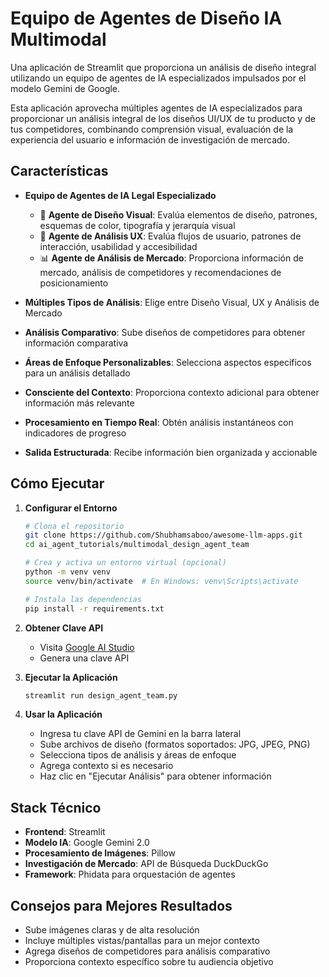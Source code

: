 # Equipo de Agentes de Diseño IA Multimodal

Una aplicación de Streamlit que proporciona un análisis de diseño integral utilizando un equipo de agentes de IA especializados impulsados por el modelo Gemini de Google.

Esta aplicación aprovecha múltiples agentes de IA especializados para proporcionar un análisis integral de los diseños UI/UX de tu producto y de tus competidores, combinando comprensión visual, evaluación de la experiencia del usuario e información de investigación de mercado.

## Características

- **Equipo de Agentes de IA Legal Especializado**

   - 🎨 **Agente de Diseño Visual**: Evalúa elementos de diseño, patrones, esquemas de color, tipografía y jerarquía visual
   - 🔄 **Agente de Análisis UX**: Evalúa flujos de usuario, patrones de interacción, usabilidad y accesibilidad
   - 📊 **Agente de Análisis de Mercado**: Proporciona información de mercado, análisis de competidores y recomendaciones de posicionamiento
   
- **Múltiples Tipos de Análisis**: Elige entre Diseño Visual, UX y Análisis de Mercado
- **Análisis Comparativo**: Sube diseños de competidores para obtener información comparativa
- **Áreas de Enfoque Personalizables**: Selecciona aspectos específicos para un análisis detallado
- **Consciente del Contexto**: Proporciona contexto adicional para obtener información más relevante
- **Procesamiento en Tiempo Real**: Obtén análisis instantáneos con indicadores de progreso
- **Salida Estructurada**: Recibe información bien organizada y accionable

## Cómo Ejecutar

1. **Configurar el Entorno**
   ```bash
   # Clona el repositorio
   git clone https://github.com/Shubhamsaboo/awesome-llm-apps.git
   cd ai_agent_tutorials/multimodal_design_agent_team

   # Crea y activa un entorno virtual (opcional)
   python -m venv venv
   source venv/bin/activate  # En Windows: venv\Scripts\activate

   # Instala las dependencias
   pip install -r requirements.txt
   ```

2. **Obtener Clave API**
   - Visita [Google AI Studio](https://aistudio.google.com/apikey)
   - Genera una clave API

3. **Ejecutar la Aplicación**
   ```bash
   streamlit run design_agent_team.py
   ```

4. **Usar la Aplicación**
   - Ingresa tu clave API de Gemini en la barra lateral
   - Sube archivos de diseño (formatos soportados: JPG, JPEG, PNG)
   - Selecciona tipos de análisis y áreas de enfoque
   - Agrega contexto si es necesario
   - Haz clic en "Ejecutar Análisis" para obtener información


## Stack Técnico

- **Frontend**: Streamlit
- **Modelo IA**: Google Gemini 2.0
- **Procesamiento de Imágenes**: Pillow
- **Investigación de Mercado**: API de Búsqueda DuckDuckGo
- **Framework**: Phidata para orquestación de agentes

## Consejos para Mejores Resultados

- Sube imágenes claras y de alta resolución
- Incluye múltiples vistas/pantallas para un mejor contexto
- Agrega diseños de competidores para análisis comparativo
- Proporciona contexto específico sobre tu audiencia objetivo

